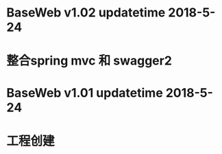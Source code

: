  
# BaseWeb v1.02 updatetime 2018-5-24
# 整合spring mvc 和 swagger2


# BaseWeb v1.01 updatetime 2018-5-24
# 工程创建
